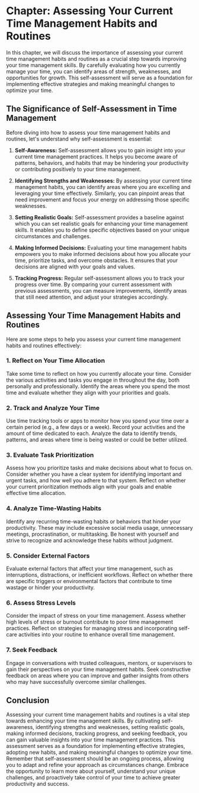 Chapter: Assessing Your Current Time Management Habits and Routines
===================================================================

In this chapter, we will discuss the importance of assessing your current time management habits and routines as a crucial step towards improving your time management skills. By carefully evaluating how you currently manage your time, you can identify areas of strength, weaknesses, and opportunities for growth. This self-assessment will serve as a foundation for implementing effective strategies and making meaningful changes to optimize your time.

The Significance of Self-Assessment in Time Management
------------------------------------------------------

Before diving into how to assess your time management habits and routines, let's understand why self-assessment is essential:

1. **Self-Awareness:** Self-assessment allows you to gain insight into your current time management practices. It helps you become aware of patterns, behaviors, and habits that may be hindering your productivity or contributing positively to your time management.

2. **Identifying Strengths and Weaknesses:** By assessing your current time management habits, you can identify areas where you are excelling and leveraging your time effectively. Similarly, you can pinpoint areas that need improvement and focus your energy on addressing those specific weaknesses.

3. **Setting Realistic Goals:** Self-assessment provides a baseline against which you can set realistic goals for enhancing your time management skills. It enables you to define specific objectives based on your unique circumstances and challenges.

4. **Making Informed Decisions:** Evaluating your time management habits empowers you to make informed decisions about how you allocate your time, prioritize tasks, and overcome obstacles. It ensures that your decisions are aligned with your goals and values.

5. **Tracking Progress:** Regular self-assessment allows you to track your progress over time. By comparing your current assessment with previous assessments, you can measure improvements, identify areas that still need attention, and adjust your strategies accordingly.

Assessing Your Time Management Habits and Routines
--------------------------------------------------

Here are some steps to help you assess your current time management habits and routines effectively:

### 1. **Reflect on Your Time Allocation**

Take some time to reflect on how you currently allocate your time. Consider the various activities and tasks you engage in throughout the day, both personally and professionally. Identify the areas where you spend the most time and evaluate whether they align with your priorities and goals.

### 2. **Track and Analyze Your Time**

Use time tracking tools or apps to monitor how you spend your time over a certain period (e.g., a few days or a week). Record your activities and the amount of time dedicated to each. Analyze the data to identify trends, patterns, and areas where time is being wasted or could be better utilized.

### 3. **Evaluate Task Prioritization**

Assess how you prioritize tasks and make decisions about what to focus on. Consider whether you have a clear system for identifying important and urgent tasks, and how well you adhere to that system. Reflect on whether your current prioritization methods align with your goals and enable effective time allocation.

### 4. **Analyze Time-Wasting Habits**

Identify any recurring time-wasting habits or behaviors that hinder your productivity. These may include excessive social media usage, unnecessary meetings, procrastination, or multitasking. Be honest with yourself and strive to recognize and acknowledge these habits without judgment.

### 5. **Consider External Factors**

Evaluate external factors that affect your time management, such as interruptions, distractions, or inefficient workflows. Reflect on whether there are specific triggers or environmental factors that contribute to time wastage or hinder your productivity.

### 6. **Assess Stress Levels**

Consider the impact of stress on your time management. Assess whether high levels of stress or burnout contribute to poor time management practices. Reflect on strategies for managing stress and incorporating self-care activities into your routine to enhance overall time management.

### 7. **Seek Feedback**

Engage in conversations with trusted colleagues, mentors, or supervisors to gain their perspectives on your time management habits. Seek constructive feedback on areas where you can improve and gather insights from others who may have successfully overcome similar challenges.

Conclusion
----------

Assessing your current time management habits and routines is a vital step towards enhancing your time management skills. By cultivating self-awareness, identifying strengths and weaknesses, setting realistic goals, making informed decisions, tracking progress, and seeking feedback, you can gain valuable insights into your time management practices. This assessment serves as a foundation for implementing effective strategies, adopting new habits, and making meaningful changes to optimize your time. Remember that self-assessment should be an ongoing process, allowing you to adapt and refine your approach as circumstances change. Embrace the opportunity to learn more about yourself, understand your unique challenges, and proactively take control of your time to achieve greater productivity and success.
